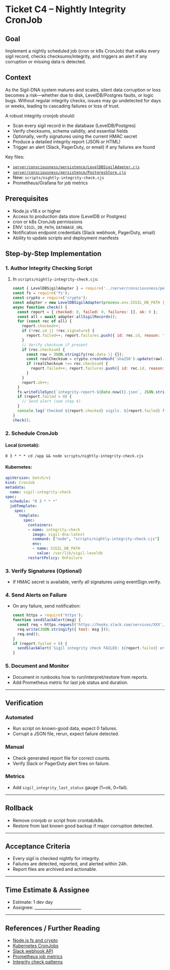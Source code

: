 # Ticket C4 – Nightly Integrity CronJob

## Goal
Implement a nightly scheduled job (cron or k8s CronJob) that walks every sigil record, checks checksums/integrity, and triggers an alert if any corruption or missing data is detected.

## Context

As the Sigil-DNA system matures and scales, silent data corruption or loss becomes a risk—whether due to disk, LevelDB/Postgres faults, or logic bugs. Without regular integrity checks, issues may go undetected for days or weeks, leading to cascading failures or loss of trust.

A robust integrity cronjob should:
- Scan every sigil record in the database (LevelDB/Postgres)
- Verify checksums, schema validity, and essential fields
- Optionally, verify signatures using the current HMAC secret
- Produce a detailed integrity report (JSON or HTML)
- Trigger an alert (Slack, PagerDuty, or email) if any failures are found

Key files:
- [`server/consciousness/persistence/LevelDBSigilAdapter.cjs`](../../server/consciousness/persistence/LevelDBSigilAdapter.cjs)
- [`server/consciousness/persistence/PostgresStore.cjs`](../../server/consciousness/persistence/PostgresStore.cjs)
- New: `scripts/nightly-integrity-check.cjs`
- Prometheus/Grafana for job metrics

## Prerequisites

- Node.js v18.x or higher
- Access to production data store (LevelDB or Postgres)
- cron or k8s CronJob permissions
- ENV: `SIGIL_DB_PATH`, `DATABASE_URL`
- Notification endpoint credentials (Slack webhook, PagerDuty, email)
- Ability to update scripts and deployment manifests

## Step-by-Step Implementation

### 1. Author Integrity Checking Script

1. In `scripts/nightly-integrity-check.cjs`:
   ```js
   const { LevelDBSigilAdapter } = require('../server/consciousness/persistence/LevelDBSigilAdapter.cjs');
   const fs = require('fs');
   const crypto = require('crypto');
   const adapter = new LevelDBSigilAdapter(process.env.SIGIL_DB_PATH || './sigil-leveldb');
   async function check() {
     const report = { checked: 0, failed: 0, failures: [], ok: 0 };
     const all = await adapter.allSigilRecords();
     for (const rec of all) {
       report.checked++;
       if (!rec.id || !rec.signature) {
         report.failed++; report.failures.push({ id: rec.id, reason: 'Missing fields' }); continue;
       }
       // Verify checksum if present
       if (rec.checksum) {
         const raw = JSON.stringify(rec.data || {});
         const realChecksum = crypto.createHash('sha256').update(raw).digest('hex');
         if (realChecksum !== rec.checksum) {
           report.failed++; report.failures.push({ id: rec.id, reason: 'Checksum mismatch' }); continue;
         }
       }
       report.ok++;
     }
     fs.writeFileSync(`integrity-report-${Date.now()}.json`, JSON.stringify(report, null, 2));
     if (report.failed > 0) {
       // Send alert (see step 4)
     }
     console.log(`Checked ${report.checked} sigils. ${report.failed} failures.`);
   }
   check();
   ```

### 2. Schedule CronJob

#### Local (crontab):
```
0 3 * * * cd /app && node scripts/nightly-integrity-check.cjs
```

#### Kubernetes:
```yaml
apiVersion: batch/v1
kind: CronJob
metadata:
  name: sigil-integrity-check
spec:
  schedule: "0 3 * * *"
  jobTemplate:
    spec:
      template:
        spec:
          containers:
          - name: integrity-check
            image: sigil-dna:latest
            command: ["node", "scripts/nightly-integrity-check.cjs"]
            env:
            - name: SIGIL_DB_PATH
              value: /var/lib/sigil-leveldb
          restartPolicy: OnFailure
```

### 3. Verify Signatures (Optional)

- If HMAC secret is available, verify all signatures using eventSign.verify.

### 4. Send Alerts on Failure

- On any failure, send notification:
   ```js
   const https = require('https');
   function sendSlackAlert(msg) {
     const req = https.request('https://hooks.slack.com/services/XXX', { method: 'POST' });
     req.write(JSON.stringify({ text: msg }));
     req.end();
   }
   if (report.failed > 0) {
     sendSlackAlert(`Sigil integrity check FAILED: ${report.failed} errors. See report.`);
   }
   ```

### 5. Document and Monitor

- Document in runbooks how to run/interpret/restore from reports.
- Add Prometheus metric for last job status and duration.

---

## Verification

### Automated

- Run script on known-good data, expect 0 failures.
- Corrupt a JSON file, rerun, expect failure detected.

### Manual

- Check generated report file for correct counts.
- Verify Slack or PagerDuty alert fires on failure.

### Metrics

- Add `sigil_integrity_last_status` gauge (1=ok, 0=fail).

---

## Rollback

- Remove cronjob or script from crontab/k8s.
- Restore from last known good backup if major corruption detected.

---

## Acceptance Criteria

- Every sigil is checked nightly for integrity.
- Failures are detected, reported, and alerted within 24h.
- Report files are archived and actionable.

---

## Time Estimate & Assignee

- Estimate: 1 dev day
- Assignee: _______________________

---

## References / Further Reading

- [Node.js fs and crypto](https://nodejs.org/api/)
- [Kubernetes CronJobs](https://kubernetes.io/docs/concepts/workloads/controllers/cron-jobs/)
- [Slack webhook API](https://api.slack.com/messaging/webhooks)
- [Prometheus job metrics](https://prometheus.io/docs/concepts/jobs_instances/)
- [Integrity check patterns](https://martinfowler.com/bliki/IntegrityCheck.html)